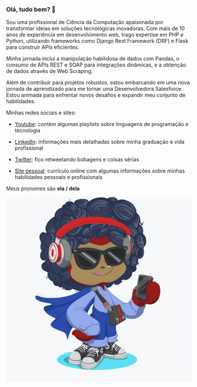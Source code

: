 ###  Olá, tudo bem? 👋

<!--
**PriscylaSantos/PriscylaSantos** is a ✨ _special_ ✨ repository because its `README.md` (this file) appears on your GitHub profile.

Here are some ideas to get you started:

- 🔭 I’m currently working on ...
- 🌱 I’m currently learning ...
- 👯 I’m looking to collaborate on ...
- 🤔 I’m looking for help with ...
- 💬 Ask me about ...
- 📫 How to reach me: ...
- 😄 Pronouns: ...
- ⚡ Fun fact: ...
-->

Sou uma profissional de Ciência da Computação apaixonada por transformar ideias em soluções tecnológicas inovadoras. Com mais de 10 anos de experiência em desenvolvimento web, trago expertise em PHP e Python, utilizando frameworks como Django Rest Framework (DRF) e Flask para construir APIs eficientes.

Minha jornada inclui a manipulação habilidosa de dados com Pandas, o consumo de APIs REST e SOAP para integrações dinâmicas, e a obtenção de dados através de Web Scraping.

Além de contribuir para projetos robustos, estou embarcando em uma nova jornada de aprendizado para me tornar uma Desenvolvedora Salesforce. Estou animada para enfrentar novos desafios e expandir meu conjunto de habilidades.

Minhas redes sociais e sites:

  - [Youtube](https://www.youtube.com/channel/UCVuVp8Sv76CrsDgTgiMsEYA/playlists?view_as=subscriber): contém 
  algumas playlists sobre linguagens de programação e tecnologia
  
  - [LinkedIn](https://www.linkedin.com/in/priscylacsantos/): informações mais detalhadas sobre minha graduação e vida 
  profissional
  
  - [Twitter](https://twitter.com/PriscylaCSantos): fico retweetando bobagens e coisas sérias
  
  - [Site pessoal](http://priscylasantos.github.io/): currículo online com algumas informações sobre minhas habilidades 
  pessoais e profissionais

Meus pronomes são **ela / dela**

![Meu Octocat](https://github.com/PriscylaSantos/PriscylaSantos/blob/master/priscyla_octocat.png)
